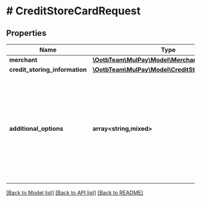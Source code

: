 # # CreditStoreCardRequest

## Properties

Name | Type | Description | Notes
------------ | ------------- | ------------- | -------------
**merchant** | [**\OotbTeam\MulPay\Model\Merchant**](Merchant.md) |  |
**credit_storing_information** | [**\OotbTeam\MulPay\Model\CreditStoringInformation**](CreditStoringInformation.md) |  |
**additional_options** | **array<string,mixed>** | 追加情報   予備項目であり、通常は使用しないでください。   任意のMap(Key:Value)形式で、KeyとValueはともにString型のみ設定可能です。   20個までの要素を設定可能です。 | [optional]

[[Back to Model list]](../../README.md#models) [[Back to API list]](../../README.md#endpoints) [[Back to README]](../../README.md)
